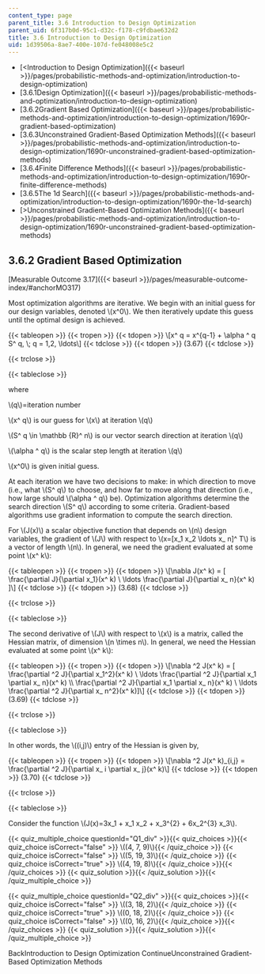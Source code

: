 ```yaml
---
content_type: page
parent_title: 3.6 Introduction to Design Optimization
parent_uid: 6f317b0d-95c1-d32c-f178-c9fdbae632d2
title: 3.6 Introduction to Design Optimization
uid: 1d39506a-8ae7-400e-107d-fe048008e5c2
---
```


*   [\<Introduction to Design Optimization]({{< baseurl >}}/pages/probabilistic-methods-and-optimization/introduction-to-design-optimization)
*   [3.6.1Design Optimization]({{< baseurl >}}/pages/probabilistic-methods-and-optimization/introduction-to-design-optimization)
*   [3.6.2Gradient Based Optimization]({{< baseurl >}}/pages/probabilistic-methods-and-optimization/introduction-to-design-optimization/1690r-gradient-based-optimization)
*   [3.6.3Unconstrained Gradient-Based Optimization Methods]({{< baseurl >}}/pages/probabilistic-methods-and-optimization/introduction-to-design-optimization/1690r-unconstrained-gradient-based-optimization-methods)
*   [3.6.4Finite Difference Methods]({{< baseurl >}}/pages/probabilistic-methods-and-optimization/introduction-to-design-optimization/1690r-finite-difference-methods)
*   [3.6.5The 1d Search]({{< baseurl >}}/pages/probabilistic-methods-and-optimization/introduction-to-design-optimization/1690r-the-1d-search)
*   [\>Unconstrained Gradient-Based Optimization Methods]({{< baseurl >}}/pages/probabilistic-methods-and-optimization/introduction-to-design-optimization/1690r-unconstrained-gradient-based-optimization-methods)

3.6.2 Gradient Based Optimization
---------------------------------

[Measurable Outcome 3.17]({{< baseurl >}}/pages/measurable-outcome-index/#anchorMO317)

Most optimization algorithms are iterative. We begin with an initial guess for our design variables, denoted \\(x^0\\). We then iteratively update this guess until the optimal design is achieved.

{{< tableopen >}}
{{< tropen >}}
{{< tdopen >}}
\\\[x^ q = x^{q-1} + \\alpha ^ q S^ q, \\; q = 1,2, \\ldots\\\]
{{< tdclose >}}
{{< tdopen >}}
(3.67)
{{< tdclose >}}

{{< trclose >}}

{{< tableclose >}}

where

\\(q\\)=iteration number

\\(x^ q\\) is our guess for \\(x\\) at iteration \\(q\\)

\\(S^ q \\in \\mathbb {R}^ n\\) is our vector search direction at iteration \\(q\\)

\\(\\alpha ^ q\\) is the scalar step length at iteration \\(q\\)

\\(x^0\\) is given initial guess.

At each iteration we have two decisions to make: in which direction to move (i.e., what \\(S^ q\\) to choose, and how far to move along that direction (i.e., how large should \\(\\alpha ^ q\\) be). Optimization algorithms determine the search direction \\(S^ q\\) according to some criteria. Gradient-based algorithms use gradient information to compute the search direction.

For \\(J(x)\\) a scalar objective function that depends on \\(n\\) design variables, the gradient of \\(J\\) with respect to \\(x=\[x\_1 x\_2 \\ldots x\_ n\]^ T\\) is a vector of length \\(n\\). In general, we need the gradient evaluated at some point \\(x^ k\\):

{{< tableopen >}}
{{< tropen >}}
{{< tdopen >}}
\\\[\\nabla J(x^ k) = \[ \\frac{\\partial J}{\\partial x\_1}(x^ k) \\ \\ldots \\frac{\\partial J}{\\partial x\_ n}(x^ k) \]\\\]
{{< tdclose >}}
{{< tdopen >}}
(3.68)
{{< tdclose >}}

{{< trclose >}}

{{< tableclose >}}

The second derivative of \\(J\\) with respect to \\(x\\) is a matrix, called the Hessian matrix, of dimension \\(n \\times n\\). In general, we need the Hessian evaluated at some point \\(x^ k\\):

{{< tableopen >}}
{{< tropen >}}
{{< tdopen >}}
\\\[\\nabla ^2 J(x^ k) = \[ \\frac{\\partial ^2 J}{\\partial x\_1^2}(x^ k) \\ \\ldots \\frac{\\partial ^2 J}{\\partial x\_1 \\partial x\_ n}(x^ k) \\\\ \\frac{\\partial ^2 J}{\\partial x\_1 \\partial x\_ n}(x^ k) \\ \\ldots \\frac{\\partial ^2 J}{\\partial x\_ n^2}(x^ k)\]\\\]
{{< tdclose >}}
{{< tdopen >}}
(3.69)
{{< tdclose >}}

{{< trclose >}}

{{< tableclose >}}

In other words, the \\((i,j)\\) entry of the Hessian is given by,

{{< tableopen >}}
{{< tropen >}}
{{< tdopen >}}
\\\[\\nabla ^2 J(x^ k)\_{i,j} = \\frac{\\partial ^2 J}{\\partial x\_ i \\partial x\_ j}(x^ k)\\\]
{{< tdclose >}}
{{< tdopen >}}
(3.70)
{{< tdclose >}}

{{< trclose >}}

{{< tableclose >}}

Consider the function \\(J(x)=3x\_1 + x\_1 x\_2 + x\_3^{2} + 6x\_2^{3} x\_3\\).

{{< quiz_multiple_choice questionId="Q1_div" >}}{{< quiz_choices >}}{{< quiz_choice isCorrect="false" >}} \\((4, 7, 9)\\){{< /quiz_choice >}}
{{< quiz_choice isCorrect="false" >}} \\((5, 19, 3)\\){{< /quiz_choice >}}
{{< quiz_choice isCorrect="true" >}} \\((4, 19, 8)\\){{< /quiz_choice >}}{{< /quiz_choices >}}
{{< quiz_solution >}}{{< /quiz_solution >}}{{< /quiz_multiple_choice >}}

{{< quiz_multiple_choice questionId="Q2_div" >}}{{< quiz_choices >}}{{< quiz_choice isCorrect="false" >}} \\((3, 18, 2)\\){{< /quiz_choice >}}
{{< quiz_choice isCorrect="true" >}} \\((0, 18, 2)\\){{< /quiz_choice >}}
{{< quiz_choice isCorrect="false" >}} \\((0, 16, 2)\\){{< /quiz_choice >}}{{< /quiz_choices >}}
{{< quiz_solution >}}{{< /quiz_solution >}}{{< /quiz_multiple_choice >}}

BackIntroduction to Design Optimization ContinueUnconstrained Gradient-Based Optimization Methods